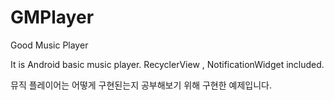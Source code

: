 # GMPlayer
Good Music Player

It is Android basic music player.
RecyclerView , NotificationWidget included.

뮤직 플레이어는 어떻게 구현된는지 공부해보기 위해 구현한 예제입니다.
